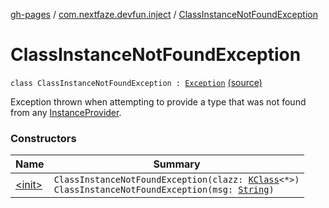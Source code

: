 [gh-pages](../../index.md) / [com.nextfaze.devfun.inject](../index.md) / [ClassInstanceNotFoundException](./index.md)

# ClassInstanceNotFoundException

`class ClassInstanceNotFoundException : `[`Exception`](https://kotlinlang.org/api/latest/jvm/stdlib/kotlin/-exception/index.html) [(source)](https://github.com/NextFaze/dev-fun/tree/master/devfun-annotations/src/main/java/com/nextfaze/devfun/inject/InstanceProvider.kt#L66)

Exception thrown when attempting to provide a type that was not found from any [InstanceProvider](../-instance-provider/index.md).

### Constructors

| Name | Summary |
|---|---|
| [&lt;init&gt;](-init-.md) | `ClassInstanceNotFoundException(clazz: `[`KClass`](https://kotlinlang.org/api/latest/jvm/stdlib/kotlin.reflect/-k-class/index.html)`<*>)`<br>`ClassInstanceNotFoundException(msg: `[`String`](https://kotlinlang.org/api/latest/jvm/stdlib/kotlin/-string/index.html)`)` |
